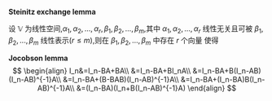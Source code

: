 **Steinitz exchange lemma**

设 $\mathbb{V}$ 为线性空间,$\alpha_1,\alpha_2,...,\alpha_r,\beta_1,\beta_2,...,\beta_m$,其中 $\alpha_1,\alpha_2,...,\alpha_r$ 线性无关且可被 $\beta_1,\beta_2,...,\beta_m$ 线性表示($r\le m$),则在 $\beta_1,\beta_2,...,\beta_m$ 中存在 $r$ 个向量 使得

**Jocobson lemma**
$$
\begin{align}
I_n&=I_n-BA+BA\\
&=I_n-BA+BI_nA\\
&=I_n-BA+B(I_n-AB)(I_n-AB)^{-1}A\\
&=I_n-BA+(B-BAB)(I_n-AB)^{-1}A\\
&=I_n-BA+(I_n-BA)B(I_n-AB)^{-1}A\\
&=(I_n-BA)(I_n+B(I_n-AB)^{-1}A)
\end{align}
$$

